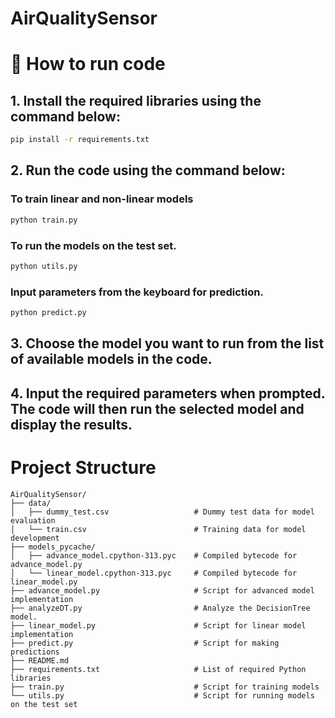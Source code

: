 # AirQualitySensor

# 💖 How to run code

## 1.  Install the required libraries using the command below:
```bash
pip install -r requirements.txt
```
## 2. Run the code using the command below:

### To train linear and non-linear models
```bash
python train.py
```
### To run the models on the test set.
```bash
python utils.py
```
### Input parameters from the keyboard for prediction.
```bash
python predict.py
```
## 3. Choose the model you want to run from the list of available models in the code.

## 4. Input the required parameters when prompted. The code will then run the selected model and display the results.

# Project Structure
```
AirQualitySensor/
├── data/
│   ├── dummy_test.csv                   # Dummy test data for model evaluation
│   └── train.csv                        # Training data for model development
├── models_pycache/
│   ├── advance_model.cpython-313.pyc    # Compiled bytecode for advance_model.py
│   └── linear_model.cpython-313.pyc     # Compiled bytecode for linear_model.py
├── advance_model.py                     # Script for advanced model implementation
├── analyzeDT.py                         # Analyze the DecisionTree model.
├── linear_model.py                      # Script for linear model implementation
├── predict.py                           # Script for making predictions
├── README.md                            
├── requirements.txt                     # List of required Python libraries
├── train.py                             # Script for training models
└── utils.py                             # Script for running models on the test set
```
